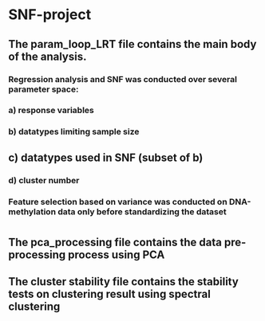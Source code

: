 # SNF-project
## The param_loop_LRT file contains the main body of the analysis.
### Regression analysis and SNF was conducted over several parameter space:
###  a) response variables
###  b) datatypes limiting sample size
##  c) datatypes used in SNF (subset of b)
###  d) cluster number
### Feature selection based on variance was conducted on DNA-methylation data only before standardizing the dataset
#
## The pca_processing file contains the data pre-processing process using PCA
## The cluster stability file contains the stability tests on clustering result using spectral clustering
